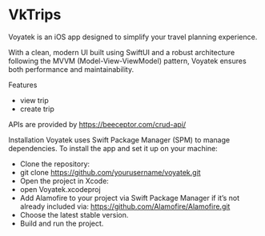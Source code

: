 # VkTrips
Voyatek is an iOS app designed to simplify your travel planning experience.

With a clean, modern UI built using SwiftUI and a robust architecture following the MVVM (Model-View-ViewModel) pattern, Voyatek ensures both performance and maintainability.

Features
- view trip
- create trip

APIs are provided by https://beeceptor.com/crud-api/ 

Installation
Voyatek uses Swift Package Manager (SPM) to manage dependencies. To install the app and set it up on your machine:
- Clone the repository:
- git clone https://github.com/yourusername/voyatek.git
- Open the project in Xcode:
- open Voyatek.xcodeproj
- Add Alamofire to your project via Swift Package Manager if it’s not already included via:  https://github.com/Alamofire/Alamofire.git
- Choose the latest stable version.
- Build and run the project.
